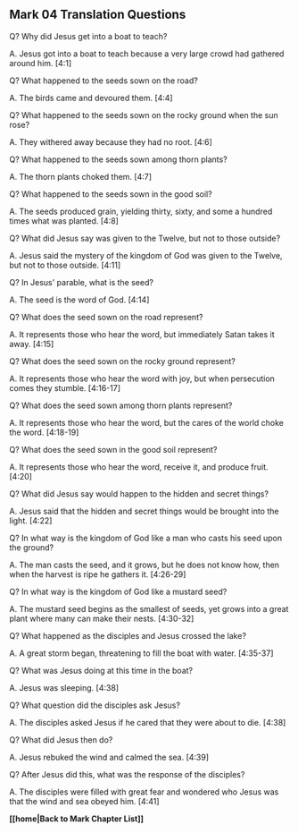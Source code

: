 ## Mark 04 Translation Questions ##

Q? Why did Jesus get into a boat to teach?

A. Jesus got into a boat to teach because a very large crowd had gathered around him. [4:1]

Q? What happened to the seeds sown on the road?

A. The birds came and devoured them. [4:4]

Q? What happened to the seeds sown on the rocky ground when the sun rose?

A. They withered away because they had no root. [4:6]

Q? What happened to the seeds sown among thorn plants?

A. The thorn plants choked them. [4:7]

Q? What happened to the seeds sown in the good soil?

A. The seeds produced grain, yielding thirty, sixty, and some a hundred times what was planted. [4:8]

Q? What did Jesus say was given to the Twelve, but not to those outside?

A. Jesus said the mystery of the kingdom of God was given to the Twelve, but not to those outside. [4:11]

Q? In Jesus' parable, what is the seed?

A. The seed is the word of God. [4:14]

Q? What does the seed sown on the road represent?

A. It represents those who hear the word, but immediately Satan takes it away. [4:15]

Q? What does the seed sown on the rocky ground represent?

A. It represents those who hear the word with joy, but when persecution comes they stumble. [4:16-17]

Q? What does the seed sown among thorn plants represent?

A. It represents those who hear the word, but the cares of the world choke the word. [4:18-19]

Q? What does the seed sown in the good soil represent?

A. It represents those who hear the word, receive it, and produce fruit. [4:20]

Q? What did Jesus say would happen to the hidden and secret things?

A. Jesus said that the hidden and secret things would be brought into the light. [4:22]

Q? In what way is the kingdom of God like a man who casts his seed upon the ground?

A. The man casts the seed, and it grows, but he does not know how, then when the harvest is ripe he gathers it. [4:26-29]

Q? In what way is the kingdom of God like a mustard seed?

A. The mustard seed begins as the smallest of seeds, yet grows into a great plant where many can make their nests. [4:30-32]

Q? What happened as the disciples and Jesus crossed the lake?

A. A great storm began, threatening to fill the boat with water. [4:35-37]

Q? What was Jesus doing at this time in the boat?

A. Jesus was sleeping. [4:38]

Q? What question did the disciples ask Jesus?

A. The disciples asked Jesus if he cared that they were about to die. [4:38]

Q? What did Jesus then do?

A. Jesus rebuked the wind and calmed the sea. [4:39]

Q? After Jesus did this, what was the response of the disciples?

A. The disciples were filled with great fear and wondered who Jesus was that the wind and sea obeyed him. [4:41]

__[[home|Back to Mark Chapter List]]__

